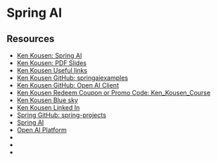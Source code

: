 # Spring AI


## Resources
- [Ken Kousen: Spring AI](https://learning.oreilly.com/live-events/spring-ai/0790145045396/)
- [Ken Kousen: PDF Slides](https://on24static.akamaized.net/event/48/86/77/0/rt/1/documents/resourceList1744043568112/springai1744043568112.pdf)
- [Ken Kousen Useful links](https://on24static.akamaized.net/event/48/86/77/0/rt/1/documents/resourceList1744043582798/links.pdf)
- [Ken Kousen GitHub: springaiexamples](https://github.com/kousen/springaiexamples)
- [Ken Kousen GitHub: Open AI Client](https://github.com/kousen/OpenAIClient)
- [Ken Kousen Redeem Coupon or Promo Code: Ken_Kousen_Course](https://www.jetbrains.com/store/redeem/)
- [Ken Kousen Blue sky](https://bsky.app/profile/kousenit.com)
- [Ken Kousen Linked In](https://www.linkedin.com/in/kenkousen/)
- [Spring GitHub: spring-projects](https://github.com/spring-projects)
- [Spring AI](https://docs.spring.io/spring-ai/reference/index.html)
- [Open AI Platform](https://platform.openai.com/docs/overview)
- []()
- []()
- []()